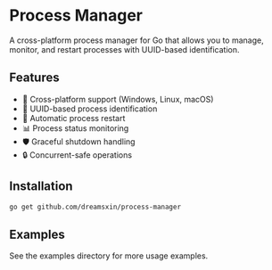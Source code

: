 # Process Manager

A cross-platform process manager for Go that allows you to manage, monitor, and restart processes with UUID-based identification.

## Features

- 🚀 Cross-platform support (Windows, Linux, macOS)
- 🔑 UUID-based process identification
- 🔄 Automatic process restart
- 📊 Process status monitoring
- 🛡️ Graceful shutdown handling
- 🔒 Concurrent-safe operations

## Installation

```bash
go get github.com/dreamsxin/process-manager
```

## Examples

See the examples directory for more usage examples.